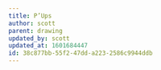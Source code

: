 ```yaml
---
title: P’Ups
author: scott
parent: drawing
updated_by: scott
updated_at: 1601684447
id: 38c877bb-55f2-47dd-a223-2586c9944ddb
---
```

